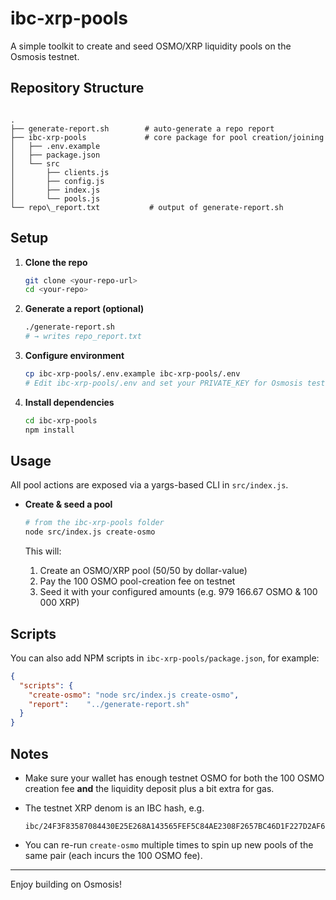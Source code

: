 
<!-- README.md -->

# ibc-xrp-pools

A simple toolkit to create and seed OSMO/XRP liquidity pools on the Osmosis testnet.

## Repository Structure

```

.
├── generate-report.sh        # auto-generate a repo report
├── ibc-xrp-pools             # core package for pool creation/joining
│   ├── .env.example
│   ├── package.json
│   └── src
│       ├── clients.js
│       ├── config.js
│       ├── index.js
│       └── pools.js
└── repo\_report.txt           # output of generate-report.sh

````

## Setup

1. **Clone the repo**  
   ```bash
   git clone <your-repo-url>
   cd <your-repo>
    ````

2. **Generate a report (optional)**

   ```bash
   ./generate-report.sh
   # → writes repo_report.txt
   ```

3. **Configure environment**

   ```bash
   cp ibc-xrp-pools/.env.example ibc-xrp-pools/.env
   # Edit ibc-xrp-pools/.env and set your PRIVATE_KEY for Osmosis testnet
   ```

4. **Install dependencies**

   ```bash
   cd ibc-xrp-pools
   npm install
   ```

## Usage

All pool actions are exposed via a yargs-based CLI in `src/index.js`.

* **Create & seed a pool**

  ```bash
  # from the ibc-xrp-pools folder
  node src/index.js create-osmo
  ```

  This will:

  1. Create an OSMO/XRP pool (50/50 by dollar-value)
  2. Pay the 100 OSMO pool-creation fee on testnet
  3. Seed it with your configured amounts (e.g. 979 166.67 OSMO & 100 000 XRP)

## Scripts

You can also add NPM scripts in `ibc-xrp-pools/package.json`, for example:

```json
{
  "scripts": {
    "create-osmo": "node src/index.js create-osmo",
    "report":    "../generate-report.sh"
  }
}
```

## Notes

* Make sure your wallet has enough testnet OSMO for both the 100 OSMO creation fee **and** the liquidity deposit plus a bit extra for gas.
* The testnet XRP denom is an IBC hash, e.g.

  ```
  ibc/24F3F83587084430E25E268A143565FEF5C84AE2308F2657BC46D1F227D2AF65
  ```
* You can re-run `create-osmo` multiple times to spin up new pools of the same pair (each incurs the 100 OSMO fee).

---

Enjoy building on Osmosis!
